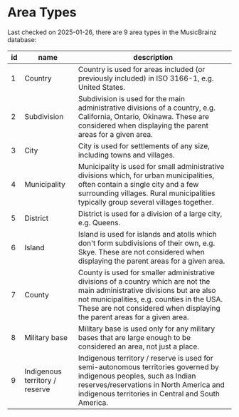 Area Types
==========

Last checked on 2025-01-26, there are 9 area types in the MusicBrainz database:

| id              | name              |  description             |
|-----------------|-------------------|--------------------------|
| 1 | Country | Country is used for areas included (or previously included) in ISO 3166-1, e.g. United States. |
| 2 | Subdivision | Subdivision is used for the main administrative divisions of a country, e.g. California, Ontario, Okinawa. These are considered when displaying the parent areas for a given area. |
| 3 | City | City is used for settlements of any size, including towns and villages. |
| 4 | Municipality | Municipality is used for small administrative divisions which, for urban municipalities, often contain a single city and a few surrounding villages. Rural municipalities typically group several villages together. |
| 5 | District | District is used for a division of a large city, e.g. Queens. |
| 6 | Island | Island is used for islands and atolls which don&#x27;t form subdivisions of their own, e.g. Skye. These are not considered when displaying the parent areas for a given area. |
| 7 | County | County is used for smaller administrative divisions of a country which are not the main administrative divisions but are also not municipalities, e.g. counties in the USA. These are not considered when displaying the parent areas for a given area. |
| 8 | Military base | Military base is used only for any military bases that are large enough to be considered an area, not just a place. |
| 9 | Indigenous territory / reserve | Indigenous territory / reserve is used for semi-autonomous territories governed by indigenous peoples, such as Indian reserves/reservations in North America and indigenous territories in Central and South America. |
